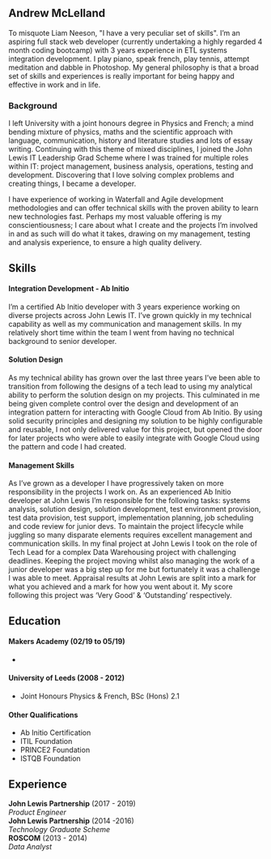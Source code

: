 ## Andrew McLelland

To misquote Liam Neeson, "I have a very peculiar set of skills". I’m an aspiring full stack web developer (currently undertaking a highly regarded 4 month coding bootcamp) with 3 years experience in ETL systems integration development. I play piano, speak french, play tennis, attempt meditation and dabble in Photoshop. My general philosophy is that a broad set of skills and experiences is really important for being happy and effective in work and in life.

### Background

I left University with a joint honours degree in Physics and French; a mind bending mixture of physics, maths and the scientific approach with language, communication, history and literature studies and lots of essay writing. Continuing with this theme of mixed disciplines, I joined the John Lewis IT Leadership Grad Scheme where I was trained for multiple roles within IT: project management, business analysis, operations, testing and development. Discovering that I love solving complex problems and creating things, I became a developer. 

I have experience of working in Waterfall and Agile development methodologies and can offer technical skills with the proven ability to learn new technologies fast. Perhaps my most valuable offering is my conscientiousness; I care about what I create and the projects I’m involved in and as such will do what it takes, drawing on my management, testing and analysis experience, to ensure a high quality delivery. 

## Skills

#### Integration Development - Ab Initio

I’m a certified Ab Initio developer with 3 years experience working on diverse projects across John Lewis IT. I’ve grown quickly in my technical capability as well as my communication and management skills. In my relatively short time within the team I went from having no technical background to senior developer.

#### Solution Design

As my technical ability has grown over the last three years I’ve been able to transition from following the designs of a tech lead to using my analytical ability to perform the solution design on my projects. This culminated in me being given complete control over the design and development of an integration pattern for interacting with Google Cloud from Ab Initio. By using solid security principles and designing my solution to be highly configurable and reusable, I not only delivered value for this project, but opened the door for later projects who were able to easily integrate with Google Cloud using the pattern and code I had created.

#### Management Skills

As I’ve grown as a developer I have progressively taken on more responsibility in the projects I work on. As an experienced Ab Initio developer at John Lewis I’m responsible for the following tasks: systems analysis, solution design, solution development, test environment provision, test data provision, test support, implementation planning, job scheduling and code review for junior devs. To maintain the project lifecycle while juggling so many disparate elements requires excellent management and communication skills. In my final project at John Lewis I took on the role of Tech Lead for a complex Data Warehousing project with challenging deadlines. Keeping the project moving whilst also managing the work of a junior developer was a big step up for me but fortunately it was a challenge I was able to meet. Appraisal results at John Lewis are split into a mark for what you achieved and a mark for how you went about it. My score following this project was ‘Very Good’ & ‘Outstanding’ respectively.

## Education

#### Makers Academy (02/19 to 05/19)

- 

#### University of Leeds (2008 - 2012)

- Joint Honours Physics & French, BSc (Hons) 2.1

#### Other Qualifications
- Ab Initio Certification
- ITIL Foundation
- PRINCE2 Foundation
- ISTQB Foundation

## Experience

**John Lewis Partnership** (2017 - 2019)   
*Product Engineer*  
**John Lewis Partnership** (2014 -2016)    
*Technology Graduate Scheme*  
**ROSCOM** (2013 - 2014)   
*Data Analyst*
